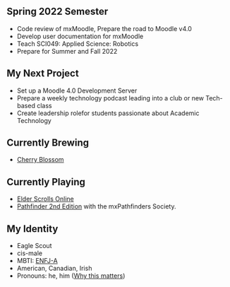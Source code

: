 ## Spring 2022 Semester
- Code review of mxMoodle, Prepare the road to Moodle v4.0
- Develop user documentation for mxMoodle
- Teach SCI049: Applied Science: Robotics
- Prepare for Summer and Fall 2022

## My Next Project
- Set up a Moodle 4.0 Development Server
- Prepare a weekly technology podcast leading into a club or new Tech-based class
- Create leadership rolefor students passionate about Academic Technology

## Currently Brewing
- [Cherry Blossom](https://teaforte.com/products/cherry-blossom)

## Currently Playing
- [Elder Scrolls Online](https://www.elderscrollsonline.com/)
- [Pathfinder 2nd Edition](https://paizo.com/) with the mxPathfinders Society.

## My Identity
- Eagle Scout
- cis-male
- MBTI: [ENFJ-A](https://www.16personalities.com/enfj-personality)
- American, Canadian, Irish
- Pronouns: he, him
  \([Why this matters](https://www.mypronouns.org/what-and-why)\)
